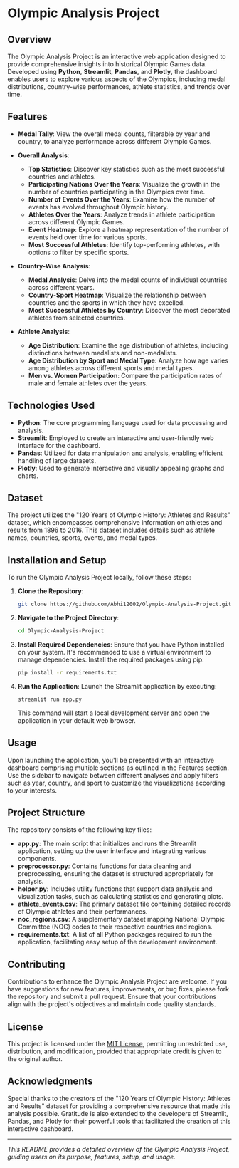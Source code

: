 
# Olympic Analysis Project

## Overview

The Olympic Analysis Project is an interactive web application designed to provide comprehensive insights into historical Olympic Games data.
Developed using **Python**, **Streamlit**, **Pandas**, and **Plotly**, the dashboard enables users to explore various aspects of the Olympics, including medal distributions, country-wise performances, athlete statistics, and trends over time.

## Features

- **Medal Tally**: View the overall medal counts, filterable by year and country, to analyze performance across different Olympic Games.

- **Overall Analysis**:
  - **Top Statistics**: Discover key statistics such as the most successful countries and athletes.
  - **Participating Nations Over the Years**: Visualize the growth in the number of countries participating in the Olympics over time.
  - **Number of Events Over the Years**: Examine how the number of events has evolved throughout Olympic history.
  - **Athletes Over the Years**: Analyze trends in athlete participation across different Olympic Games.
  - **Event Heatmap**: Explore a heatmap representation of the number of events held over time for various sports.
  - **Most Successful Athletes**: Identify top-performing athletes, with options to filter by specific sports.

- **Country-Wise Analysis**:
  - **Medal Analysis**: Delve into the medal counts of individual countries across different years.
  - **Country-Sport Heatmap**: Visualize the relationship between countries and the sports in which they have excelled.
  - **Most Successful Athletes by Country**: Discover the most decorated athletes from selected countries.

- **Athlete Analysis**:
  - **Age Distribution**: Examine the age distribution of athletes, including distinctions between medalists and non-medalists.
  - **Age Distribution by Sport and Medal Type**: Analyze how age varies among athletes across different sports and medal types.
  - **Men vs. Women Participation**: Compare the participation rates of male and female athletes over the years.

## Technologies Used

- **Python**: The core programming language used for data processing and analysis.
- **Streamlit**: Employed to create an interactive and user-friendly web interface for the dashboard.
- **Pandas**: Utilized for data manipulation and analysis, enabling efficient handling of large datasets.
- **Plotly**: Used to generate interactive and visually appealing graphs and charts.

## Dataset

The project utilizes the "120 Years of Olympic History: Athletes and Results" dataset, which encompasses comprehensive information on athletes and results from 1896 to 2016.
This dataset includes details such as athlete names, countries, sports, events, and medal types.

## Installation and Setup

To run the Olympic Analysis Project locally, follow these steps:

1. **Clone the Repository**:
   ```bash
   git clone https://github.com/Abhi12002/Olympic-Analysis-Project.git
   ```

2. **Navigate to the Project Directory**:
   ```bash
   cd Olympic-Analysis-Project
   ```

3. **Install Required Dependencies**:
   Ensure that you have Python installed on your system. It's recommended to use a virtual environment to manage dependencies. Install the required packages using pip:
   ```bash
   pip install -r requirements.txt
   ```

4. **Run the Application**:
   Launch the Streamlit application by executing:
   ```bash
   streamlit run app.py
   ```
   This command will start a local development server and open the application in your default web browser.

## Usage

Upon launching the application, you'll be presented with an interactive dashboard comprising multiple sections as outlined in the Features section.
Use the sidebar to navigate between different analyses and apply filters such as year, country, and sport to customize the visualizations according to your interests.

## Project Structure

The repository consists of the following key files:

- **app.py**: The main script that initializes and runs the Streamlit application, setting up the user interface and integrating various components.
- **preprocessor.py**: Contains functions for data cleaning and preprocessing, ensuring the dataset is structured appropriately for analysis.
- **helper.py**: Includes utility functions that support data analysis and visualization tasks, such as calculating statistics and generating plots.
- **athlete_events.csv**: The primary dataset file containing detailed records of Olympic athletes and their performances.
- **noc_regions.csv**: A supplementary dataset mapping National Olympic Committee (NOC) codes to their respective countries and regions.
- **requirements.txt**: A list of all Python packages required to run the application, facilitating easy setup of the development environment.

## Contributing

Contributions to enhance the Olympic Analysis Project are welcome.
If you have suggestions for new features, improvements, or bug fixes, please fork the repository and submit a pull request.
Ensure that your contributions align with the project's objectives and maintain code quality standards.

## License

This project is licensed under the [MIT License](LICENSE), permitting unrestricted use, distribution, and modification, provided that appropriate credit is given to the original author.

## Acknowledgments

Special thanks to the creators of the "120 Years of Olympic History: Athletes and Results" dataset for providing a comprehensive resource that made this analysis possible.
Gratitude is also extended to the developers of Streamlit, Pandas, and Plotly for their powerful tools that facilitated the creation of this interactive dashboard.

---

*This README provides a detailed overview of the Olympic Analysis Project, guiding users on its purpose, features, setup, and usage.*

